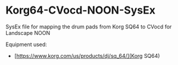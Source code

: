 # Korg64-CVocd-NOON-SysEx
SysEx file for mapping the drum pads from Korg SQ64 to CVocd for Landscape NOON

Equipment used:
 - [https://www.korg.com/us/products/dj/sq_64/](Korg SQ64)

